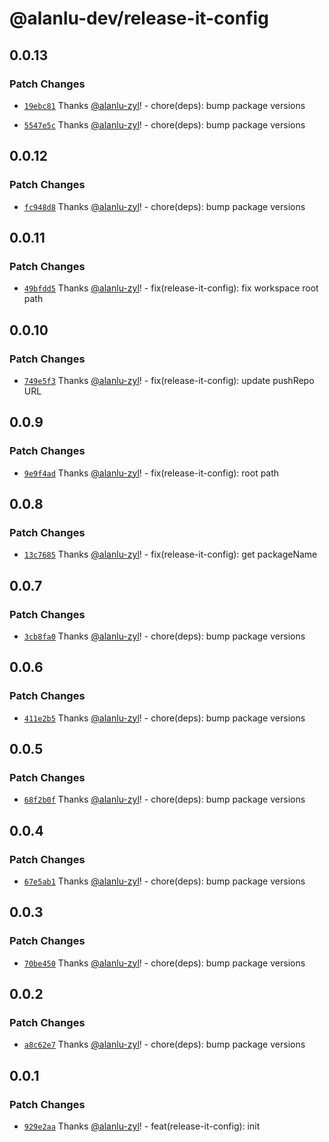 # @alanlu-dev/release-it-config

## 0.0.13

### Patch Changes

- [`19ebc81`](https://github.com/alanlu-dev/web-kit/commit/19ebc81bcbe41e1588911394635cae7877ab9af1) Thanks [@alanlu-zyl](https://github.com/alanlu-zyl)! - chore(deps): bump package versions

- [`5547e5c`](https://github.com/alanlu-dev/web-kit/commit/5547e5c5a6ba5722b1a4eeee626b810c651d3e17) Thanks [@alanlu-zyl](https://github.com/alanlu-zyl)! - chore(deps): bump package versions

## 0.0.12

### Patch Changes

- [`fc948d8`](https://github.com/alanlu-dev/web-kit/commit/fc948d8d69a4ffbbcd9cee5bbff1d9ca61f58765) Thanks [@alanlu-zyl](https://github.com/alanlu-zyl)! - chore(deps): bump package versions

## 0.0.11

### Patch Changes

- [`49bfdd5`](https://github.com/alanlu-dev/web-kit/commit/49bfdd5b29092990530d7ea22bb59a3eb7666692) Thanks [@alanlu-zyl](https://github.com/alanlu-zyl)! - fix(release-it-config): fix workspace root path

## 0.0.10

### Patch Changes

- [`749e5f3`](https://github.com/alanlu-dev/web-kit/commit/749e5f3244bf6d2dde453a9a9ae56bae877f8e87) Thanks [@alanlu-zyl](https://github.com/alanlu-zyl)! - fix(release-it-config): update pushRepo URL

## 0.0.9

### Patch Changes

- [`9e9f4ad`](https://github.com/alanlu-dev/web-kit/commit/9e9f4ad8decfcb64a4bd10a6ac1c96da18cd9fa4) Thanks [@alanlu-zyl](https://github.com/alanlu-zyl)! - fix(release-it-config): root path

## 0.0.8

### Patch Changes

- [`13c7685`](https://github.com/alanlu-dev/web-kit/commit/13c768546402424ce0822d90659893026f5d1c1c) Thanks [@alanlu-zyl](https://github.com/alanlu-zyl)! - fix(release-it-config): get packageName

## 0.0.7

### Patch Changes

- [`3cb8fa0`](https://github.com/alanlu-dev/web-kit/commit/3cb8fa0bc39a059c1553ed1abb16280fbfa50997) Thanks [@alanlu-zyl](https://github.com/alanlu-zyl)! - chore(deps): bump package versions

## 0.0.6

### Patch Changes

- [`411e2b5`](https://github.com/alanlu-dev/web-kit/commit/411e2b5108fc09280410f76af107d0eefe812fdf) Thanks [@alanlu-zyl](https://github.com/alanlu-zyl)! - chore(deps): bump package versions

## 0.0.5

### Patch Changes

- [`68f2b0f`](https://github.com/alanlu-dev/web-kit/commit/68f2b0faa806ef25e3dcd5ec1b11ce4070a0c577) Thanks [@alanlu-zyl](https://github.com/alanlu-zyl)! - chore(deps): bump package versions

## 0.0.4

### Patch Changes

- [`67e5ab1`](https://github.com/alanlu-dev/web-kit/commit/67e5ab1c702a7860ac2855deb6026060da2eba12) Thanks [@alanlu-zyl](https://github.com/alanlu-zyl)! - chore(deps): bump package versions

## 0.0.3

### Patch Changes

- [`70be450`](https://github.com/alanlu-dev/web-kit/commit/70be45030756b71582fee4f2dad86134167ac942) Thanks [@alanlu-zyl](https://github.com/alanlu-zyl)! - chore(deps): bump package versions

## 0.0.2

### Patch Changes

- [`a8c62e7`](https://github.com/alanlu-dev/web-kit/commit/a8c62e710a8a545cff0528acdcf1da1c92877e2c) Thanks [@alanlu-zyl](https://github.com/alanlu-zyl)! - chore(deps): bump package versions

## 0.0.1

### Patch Changes

- [`929e2aa`](https://github.com/alanlu-dev/web-kit/commit/929e2aacfb137eb27e46743c92d861d321217a04) Thanks [@alanlu-zyl](https://github.com/alanlu-zyl)! - feat(release-it-config): init
